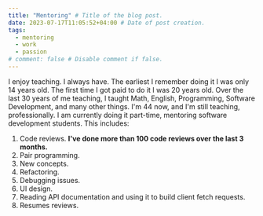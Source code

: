 ```yaml
---
title: "Mentoring" # Title of the blog post.
date: 2023-07-17T11:05:52+04:00 # Date of post creation.
tags:
  - mentoring
  - work
  - passion
# comment: false # Disable comment if false.
---
```


I enjoy teaching. I always have. The earliest I remember doing it I was only 14 years old. The first time I got paid 
to do it I was 20 years old. Over the last 30 years of me teaching, I taught Math, English, Programming, Software 
Development, and many other things. I'm 44 now, and I'm still teaching, professionally. I am currently doing it 
part-time, mentoring software development students. This includes:
1. Code reviews. **I've done more than 100 code 
   reviews over the last 3 months.**
2. Pair programming.
3. New concepts.
4. Refactoring.
5. Debugging issues.
6. UI design.
7. Reading API documentation and using it to build client fetch requests.
8. Resumes reviews.
